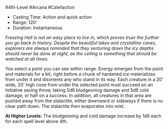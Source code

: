 #4th-Level #Arcana #Calefaction
 
- Casting Time: Action and quick action
- Range: 120'
- Duration: Instantaneous  

_Freezing Hell is not an easy place to live in, which proves truer the further you go back in history. Despite the beautiful lakes and crystalline caves, explorers are always reminded that they venturing down the icy depths should never be done at night, as the ceiling is something that should be watched at all times._
 
You select a point you can see within range. Energy emerges from the point and materials for a bit, right before a chunk of hardened ice materializes from under it and disorients any who stand in its way. Each creature in a 20' wide, 20' high cone from under the selected point must succeed on an Initiative saving throw, taking 5d6 bludgeoning damage and 5d6 cold damage, or half on a success. In addition, all creatures in that area are pushed away from the stalactite, either downward or sideways if there is no clear path down. The stalactite then evaporates into mist.
 
**At Higher Levels:** The bludgeoning and cold damage increase by 1d6 each for each spell level above 4th.